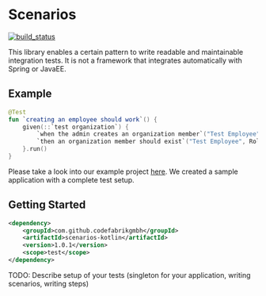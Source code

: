# Scenarios
[![build_status](https://travis-ci.org/CodeFabrikGmbH/scenarios-kotlin.svg?branch=main)](https://travis-ci.org/github/CodeFabrikGmbH/scenarios-kotlin)

This library enables a certain pattern to write readable and maintainable integration tests. It is not a framework that
integrates automatically with Spring or JavaEE.

## Example

```kotlin
@Test
fun `creating an employee should work`() {
    given(::`test organization`) {
        `when the admin creates an organization member`("Test Employee", Role.EMPLOYEE)
        `then an organization member should exist`("Test Employee", Role.EMPLOYEE)
    }.run()
}
```

Please take a look into our example project [here](https://github.com/CodeFabrikGmbH/scenarios-kotlin/tree/main/example). We created a sample application with a complete test setup.

## Getting Started

```xml
<dependency>
    <groupId>com.github.codefabrikgmbh</groupId>
    <artifactId>scenarios-kotlin</artifactId>
    <version>1.0.1</version>
    <scope>test</scope>
</dependency>
```

TODO: Describe setup of your tests (singleton for your application, writing scenarios, writing steps)

